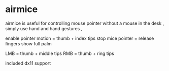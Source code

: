 # airmice
airmice is useful for controlling mouse pointer without a mouse in the desk , simply use hand and hand gestures ,


enable pointer motion = thumb + index tips 
stop mice pointer = release fingers show full palm

LMB = thumb + middle tips
RMB = thumb + ring tips


included dx11 support

